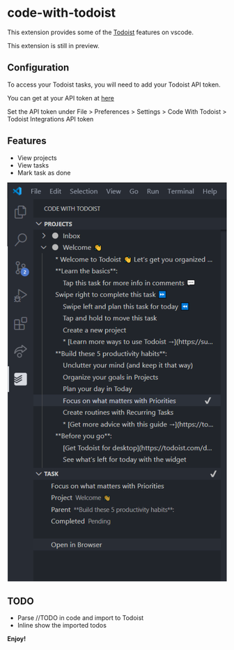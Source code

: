 # code-with-todoist

This extension provides some of the [Todoist](https://todoist.com/) features on vscode.

This extension is still in preview.

## Configuration

To access your Todoist tasks, you will need to add your Todoist API token. 

You can get at your API token at [here](https://todoist.com/prefs/integrations)

Set the API token under File > Preferences > Settings > Code With Todoist > Todoist Integrations API token

## Features

* View projects
* View tasks
* Mark task as done

![Screenshot of the extension](media/features/view.png "Screenshot of the extension")

## TODO

* Parse //TODO in code and import to Todoist
* Inline show the imported todos

**Enjoy!**
